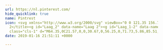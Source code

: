 ```yaml
---
url: https://nl.pinterest.com/
hide_quicklink: true
name: Pintrest
icon: <svg xmlns="http://www.w3.org/2000/svg" viewBox="0 0 121.35 156.75"><defs></defs><title>Middel
  2</title><g id="Laag_2" data-name="Laag 2"><g id="Laag_1-2" data-name="Laag 1"><path
  class="cls-1" d="M64.35,0C21.57,0,0,30.67,0,56.25,0,71.73,5.86,85.51,18.44,90.64a3.09,3.09,0,0,0,4.5-2.25c.42-1.58,1.4-5.57,1.84-7.23.61-2.26.37-3-1.29-5-3.63-4.28-5.94-9.82-5.94-17.66,0-22.76,17-43.13,44.33-43.13,24.18,0,37.46,14.78,37.46,34.51,0,26-11.49,47.87-28.55,47.87-9.41,0-16.47-7.79-14.21-17.34,2.71-11.41,8-23.72,8-31.95,0-7.37-4-13.52-12.14-13.52-9.63,0-17.36,10-17.36,23.31A34.59,34.59,0,0,0,37.9,72.48S28,114.23,26.32,121.55c-3.44,14.56-.52,32.41-.27,34.21a1.2,1.2,0,0,0,2.14.52c.88-1.16,12.35-15.32,16.25-29.47,1.1-4,6.33-24.75,6.33-24.75,3.13,6,12.28,11.23,22,11.23,28.94,0,48.58-26.39,48.58-61.71C121.35,24.87,98.73,0,64.35,0Z"/></g></g></svg>
date: 2019-01-16 21:51:11 +0000

---
```


